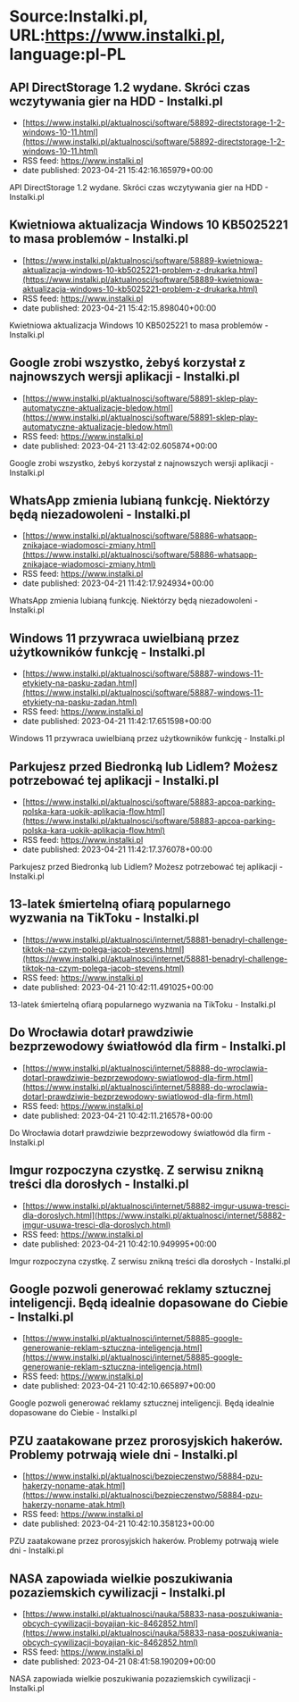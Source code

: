 # Source:Instalki.pl, URL:https://www.instalki.pl, language:pl-PL

## API DirectStorage 1.2 wydane. Skróci czas wczytywania gier na HDD - Instalki.pl
 - [https://www.instalki.pl/aktualnosci/software/58892-directstorage-1-2-windows-10-11.html](https://www.instalki.pl/aktualnosci/software/58892-directstorage-1-2-windows-10-11.html)
 - RSS feed: https://www.instalki.pl
 - date published: 2023-04-21 15:42:16.165979+00:00

API DirectStorage 1.2 wydane. Skróci czas wczytywania gier na HDD - Instalki.pl

## Kwietniowa aktualizacja Windows 10 KB5025221 to masa problemów - Instalki.pl
 - [https://www.instalki.pl/aktualnosci/software/58889-kwietniowa-aktualizacja-windows-10-kb5025221-problem-z-drukarka.html](https://www.instalki.pl/aktualnosci/software/58889-kwietniowa-aktualizacja-windows-10-kb5025221-problem-z-drukarka.html)
 - RSS feed: https://www.instalki.pl
 - date published: 2023-04-21 15:42:15.898040+00:00

Kwietniowa aktualizacja Windows 10 KB5025221 to masa problemów - Instalki.pl

## Google zrobi wszystko, żebyś korzystał z najnowszych wersji aplikacji - Instalki.pl
 - [https://www.instalki.pl/aktualnosci/software/58891-sklep-play-automatyczne-aktualizacje-bledow.html](https://www.instalki.pl/aktualnosci/software/58891-sklep-play-automatyczne-aktualizacje-bledow.html)
 - RSS feed: https://www.instalki.pl
 - date published: 2023-04-21 13:42:02.605874+00:00

Google zrobi wszystko, żebyś korzystał z najnowszych wersji aplikacji - Instalki.pl

## WhatsApp zmienia lubianą funkcję. Niektórzy będą niezadowoleni - Instalki.pl
 - [https://www.instalki.pl/aktualnosci/software/58886-whatsapp-znikajace-wiadomosci-zmiany.html](https://www.instalki.pl/aktualnosci/software/58886-whatsapp-znikajace-wiadomosci-zmiany.html)
 - RSS feed: https://www.instalki.pl
 - date published: 2023-04-21 11:42:17.924934+00:00

WhatsApp zmienia lubianą funkcję. Niektórzy będą niezadowoleni - Instalki.pl

## Windows 11 przywraca uwielbianą przez użytkowników funkcję - Instalki.pl
 - [https://www.instalki.pl/aktualnosci/software/58887-windows-11-etykiety-na-pasku-zadan.html](https://www.instalki.pl/aktualnosci/software/58887-windows-11-etykiety-na-pasku-zadan.html)
 - RSS feed: https://www.instalki.pl
 - date published: 2023-04-21 11:42:17.651598+00:00

Windows 11 przywraca uwielbianą przez użytkowników funkcję - Instalki.pl

## Parkujesz przed Biedronką lub Lidlem? Możesz potrzebować tej aplikacji - Instalki.pl
 - [https://www.instalki.pl/aktualnosci/software/58883-apcoa-parking-polska-kara-uokik-aplikacja-flow.html](https://www.instalki.pl/aktualnosci/software/58883-apcoa-parking-polska-kara-uokik-aplikacja-flow.html)
 - RSS feed: https://www.instalki.pl
 - date published: 2023-04-21 11:42:17.376078+00:00

Parkujesz przed Biedronką lub Lidlem? Możesz potrzebować tej aplikacji - Instalki.pl

## 13-latek śmiertelną ofiarą popularnego wyzwania na TikToku - Instalki.pl
 - [https://www.instalki.pl/aktualnosci/internet/58881-benadryl-challenge-tiktok-na-czym-polega-jacob-stevens.html](https://www.instalki.pl/aktualnosci/internet/58881-benadryl-challenge-tiktok-na-czym-polega-jacob-stevens.html)
 - RSS feed: https://www.instalki.pl
 - date published: 2023-04-21 10:42:11.491025+00:00

13-latek śmiertelną ofiarą popularnego wyzwania na TikToku - Instalki.pl

## Do Wrocławia dotarł prawdziwie bezprzewodowy światłowód dla firm - Instalki.pl
 - [https://www.instalki.pl/aktualnosci/internet/58888-do-wroclawia-dotarl-prawdziwie-bezprzewodowy-swiatlowod-dla-firm.html](https://www.instalki.pl/aktualnosci/internet/58888-do-wroclawia-dotarl-prawdziwie-bezprzewodowy-swiatlowod-dla-firm.html)
 - RSS feed: https://www.instalki.pl
 - date published: 2023-04-21 10:42:11.216578+00:00

Do Wrocławia dotarł prawdziwie bezprzewodowy światłowód dla firm - Instalki.pl

## Imgur rozpoczyna czystkę. Z serwisu znikną treści dla dorosłych - Instalki.pl
 - [https://www.instalki.pl/aktualnosci/internet/58882-imgur-usuwa-tresci-dla-doroslych.html](https://www.instalki.pl/aktualnosci/internet/58882-imgur-usuwa-tresci-dla-doroslych.html)
 - RSS feed: https://www.instalki.pl
 - date published: 2023-04-21 10:42:10.949995+00:00

Imgur rozpoczyna czystkę. Z serwisu znikną treści dla dorosłych - Instalki.pl

## Google pozwoli generować reklamy sztucznej inteligencji. Będą idealnie dopasowane do Ciebie - Instalki.pl
 - [https://www.instalki.pl/aktualnosci/internet/58885-google-generowanie-reklam-sztuczna-inteligencja.html](https://www.instalki.pl/aktualnosci/internet/58885-google-generowanie-reklam-sztuczna-inteligencja.html)
 - RSS feed: https://www.instalki.pl
 - date published: 2023-04-21 10:42:10.665897+00:00

Google pozwoli generować reklamy sztucznej inteligencji. Będą idealnie dopasowane do Ciebie - Instalki.pl

## PZU zaatakowane przez prorosyjskich hakerów. Problemy potrwają wiele dni - Instalki.pl
 - [https://www.instalki.pl/aktualnosci/bezpieczenstwo/58884-pzu-hakerzy-noname-atak.html](https://www.instalki.pl/aktualnosci/bezpieczenstwo/58884-pzu-hakerzy-noname-atak.html)
 - RSS feed: https://www.instalki.pl
 - date published: 2023-04-21 10:42:10.358123+00:00

PZU zaatakowane przez prorosyjskich hakerów. Problemy potrwają wiele dni - Instalki.pl

## NASA zapowiada wielkie poszukiwania pozaziemskich cywilizacji - Instalki.pl
 - [https://www.instalki.pl/aktualnosci/nauka/58833-nasa-poszukiwania-obcych-cywilizacji-boyajian-kic-8462852.html](https://www.instalki.pl/aktualnosci/nauka/58833-nasa-poszukiwania-obcych-cywilizacji-boyajian-kic-8462852.html)
 - RSS feed: https://www.instalki.pl
 - date published: 2023-04-21 08:41:58.190209+00:00

NASA zapowiada wielkie poszukiwania pozaziemskich cywilizacji - Instalki.pl

